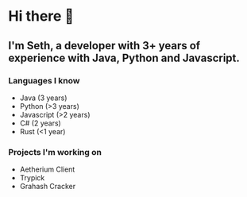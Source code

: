 # Hi there 👋
## I'm Seth, a developer with 3+ years of experience with Java, Python and Javascript.

### Languages I know
- Java (3 years) 
- Python (>3 years) 
- Javascript (>2 years)
- C# (2 years)
- Rust (<1 year)

### Projects I'm working on
- Aetherium Client
- Trypick
- Grahash Cracker
